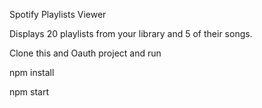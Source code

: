 Spotify Playlists Viewer

Displays 20 playlists from your library and 5 of their songs. 

Clone this and Oauth project and run 

npm install 

npm start